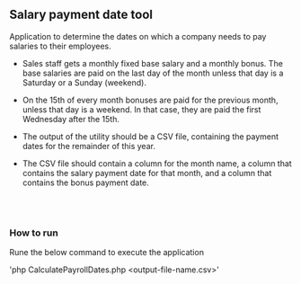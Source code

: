 ## Salary payment date tool

Application to determine the dates on which a company needs to pay salaries to their employees.

- Sales staff gets a monthly fixed base salary and a monthly bonus.
The base salaries are paid on the last day of the month unless that day is a Saturday or a Sunday (weekend).

- On the 15th of every month bonuses are paid for the previous month, unless that day is a weekend. In that case, they are paid the first Wednesday after the 15th. 

- The output of the utility should be a CSV file, containing the payment dates for the remainder of this year. 

- The CSV file should contain a column for the month name, a column that contains the salary payment date for that month, and a column that contains the bonus payment date.

<br/>
<br/>

### How to run

Rune the below command to execute the application

'php CalculatePayrollDates.php <output-file-name.csv>'